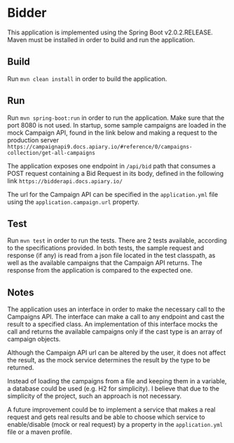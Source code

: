 # Bidder

This application is implemented using the Spring Boot v2.0.2.RELEASE.
Maven must be installed in order to build and run the application.

## Build

Run `mvn clean install` in order to build the application.
## Run

Run `mvn spring-boot:run` in order to run the application.
Make sure that the port 8080 is not used.
In startup, some sample campaigns are loaded in the mock Campaign API,
found in the link below and making a request to the production server
`https://campaignapi9.docs.apiary.io/#reference/0/campaigns-collection/get-all-campaigns`

The application exposes one endpoint in `/api/bid` path that consumes a POST request
containing a Bid Request in its body, defined in the following link
`https://bidderapi.docs.apiary.io/`

The url for the Campaign API can be specified in the `application.yml` file
using the `application.campaign.url` property.

## Test

Run `mvn test` in order to run the tests.
There are 2 tests available, according to the specifications provided.
In both tests, the sample request and response (if any) is read from a json file
located in the test classpath, as well as the available campaigns that the Campaign API returns.
The response from the application is compared to the expected one.

## Notes

The application uses an interface in order to make the necessary call
to the Campaigns API.
The interface can make a call to any endpoint and cast the result to a specified class.
An implementation of this interface mocks the call and returns the available campaigns
only if the cast type is an array of campaign objects.

Although the Campaign API url can be altered by the user,
it does not affect the result, as the mock service determines the result
by the type to be returned.

Instead of loading the campaigns from a file and keeping them in a variable,
a database could be used (e.g. H2 for simplicity).
I believe that due to the simplicity of the project, such an approach is not necessary.

A future improvement could be to implement a service that makes a real request
and gets real results and be able to choose which service to enable/disable (mock or real request)
by a property in the `application.yml` file or a maven profile.
